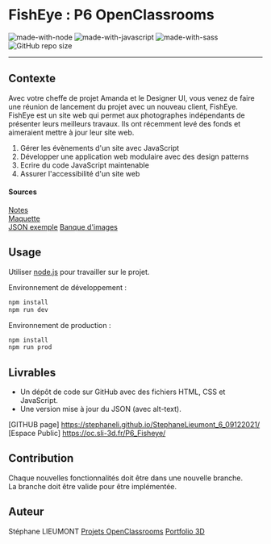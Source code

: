 
# FishEye : P6 OpenClassrooms	
![made-with-node](https://img.shields.io/badge/Node.js-43853D?style=for-the-badge&logo=node.js&logoColor=white)  ![made-with-javascript](https://img.shields.io/badge/JavaScript-323330?style=for-the-badge&logo=javascript&logoColor=F7DF1E) ![made-with-sass](	https://img.shields.io/badge/Sass-CC6699?style=for-the-badge&logo=sass&logoColor=white) ![GitHub repo size](https://img.shields.io/github/repo-size/StephaneLi/StephaneLieumont_6_09122021)

---
## Contexte 

Avec votre cheffe de projet Amanda et le Designer UI, vous venez de faire une réunion de lancement du projet avec un nouveau client, FishEye.
FishEye est un site web qui permet aux photographes indépendants de présenter leurs meilleurs travaux.
Ils ont récemment levé des fonds et aimeraient mettre à jour leur site web. 

1. Gérer les évènements d'un site avec JavaScript
2. Développer une application web modulaire avec des design patterns
3. Ecrire du code JavaScript maintenable
4. Assurer l'accessibilité d'un site web

#### Sources
[Notes](https://s3.eu-west-1.amazonaws.com/course.oc-static.com/projects/Front-End+V2/P5+Javascript+%26+Accessibility/Notes+de+re%CC%81union.pdf)  
[Maquette](https://www.figma.com/file/Q3yNeD7WTK9QHDldg9vaRl/UI-Design-FishEye-FR?node-id=0%3A1)  
[JSON exemple](https://github.com/OpenClassrooms-Student-Center/Front-End-Fisheye/blob/main/data/photographers.json)
[Banque d'images](https://s3-eu-west-1.amazonaws.com/course.oc-static.com/projects/Front-End+V2/P5+Javascript+%26+Accessibility/FishEye_Photos.zip)

## Usage 
Utiliser [node.js](https://nodejs.org/en/download/) pour travailler sur le projet.

Environnement de développement :

```bash
npm install
npm run dev
```
Environnement de production :

```bash
npm install
npm run prod
```

## Livrables
- Un dépôt de code sur GitHub avec des fichiers HTML, CSS et JavaScript.
- Une version mise à jour du JSON (avec alt-text). 

[GITHUB page] https://stephaneli.github.io/StephaneLieumont_6_09122021/
[Espace Public] https://oc.sli-3d.fr/P6_Fisheye/

## Contribution
Chaque nouvelles fonctionnalités doit être dans une nouvelle branche.  
La branche doit être valide pour être implémentée.

##  Auteur

Stéphane LIEUMONT
[Projets OpenClassrooms](https://oc.sli-3d.fr/)
[Portfolio 3D](https://portfolio.sli-3d.fr/)